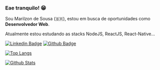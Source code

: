 ### Eae tranquilo! 😁

Sou Marilzon de Sousa (🇧🇷), estou em busca de oportunidades como **Desenvolvedor Web**. 

Atualmente estou estudando as stacks NodeJS, ReactJS, React-Native...

[![Linkedin Badge](https://img.shields.io/badge/-LinkedIn-blue?style=flat-square&logo=Linkedin&logoColor=white&link=https://www.linkedin.com/in/marilzon)](https://www.linkedin.com/in/marilzon)
[![Github Badge](https://img.shields.io/badge/-Github-000?style=flat-square&logo=Github&logoColor=white&link=https://marilzon.github.io/maril-dev/)](https://marilzon.github.io/maril-dev/)

[![Top Langs](https://github-readme-stats.vercel.app/api/top-langs/?username=marilzon)](https://github.com/marilzon/github-readme-stats)

[![Github Stats](https://github-readme-stats.vercel.app/api?username=marilzon&hide=[%22issues%22,%22prs%22,%22contribs%22]&show_icons=true&theme=default)](https://github.com/marilzon)


